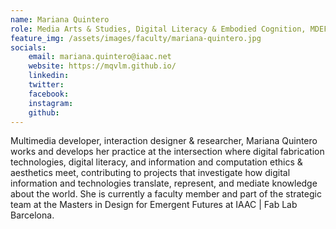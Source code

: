 ```yaml
---
name: Mariana Quintero
role: Media Arts & Studies, Digital Literacy & Embodied Cognition, MDEF Faculty
feature_img: /assets/images/faculty/mariana-quintero.jpg
socials:
    email: mariana.quintero@iaac.net
    website: https://mqvlm.github.io/
    linkedin:
    twitter:
    facebook:
    instagram:
    github:
---
```


Multimedia developer, interaction designer & researcher, Mariana Quintero works and develops her practice at the intersection where digital fabrication technologies, digital literacy, and information and computation ethics & aesthetics meet, contributing to projects that investigate how digital information and technologies translate, represent, and mediate knowledge about the world. She is currently a faculty member and part of the strategic team at the Masters in Design for Emergent Futures at IAAC | Fab Lab Barcelona.